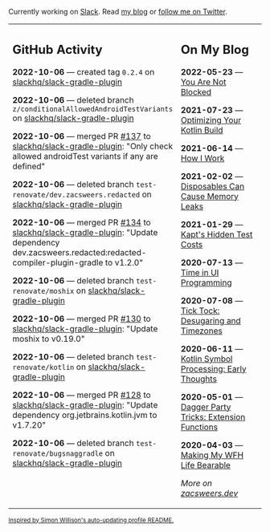 Currently working on [Slack](https://slack.com/). Read [my blog](https://zacsweers.dev/) or [follow me on Twitter](https://twitter.com/ZacSweers).

<table><tr><td valign="top" width="60%">

## GitHub Activity
<!-- githubActivity starts -->
**2022-10-06** — created tag `0.2.4` on [slackhq/slack-gradle-plugin](https://github.com/slackhq/slack-gradle-plugin)

**2022-10-06** — deleted branch `z/conditionalAllowedAndroidTestVariants` on [slackhq/slack-gradle-plugin](https://github.com/slackhq/slack-gradle-plugin)

**2022-10-06** — merged PR [#137](https://github.com/slackhq/slack-gradle-plugin/pull/137) to [slackhq/slack-gradle-plugin](https://github.com/slackhq/slack-gradle-plugin): "Only check allowed androidTest variants if any are defined"

**2022-10-06** — deleted branch `test-renovate/dev.zacsweers.redacted` on [slackhq/slack-gradle-plugin](https://github.com/slackhq/slack-gradle-plugin)

**2022-10-06** — merged PR [#134](https://github.com/slackhq/slack-gradle-plugin/pull/134) to [slackhq/slack-gradle-plugin](https://github.com/slackhq/slack-gradle-plugin): "Update dependency dev.zacsweers.redacted:redacted-compiler-plugin-gradle to v1.2.0"

**2022-10-06** — deleted branch `test-renovate/moshix` on [slackhq/slack-gradle-plugin](https://github.com/slackhq/slack-gradle-plugin)

**2022-10-06** — merged PR [#130](https://github.com/slackhq/slack-gradle-plugin/pull/130) to [slackhq/slack-gradle-plugin](https://github.com/slackhq/slack-gradle-plugin): "Update moshix to v0.19.0"

**2022-10-06** — deleted branch `test-renovate/kotlin` on [slackhq/slack-gradle-plugin](https://github.com/slackhq/slack-gradle-plugin)

**2022-10-06** — merged PR [#128](https://github.com/slackhq/slack-gradle-plugin/pull/128) to [slackhq/slack-gradle-plugin](https://github.com/slackhq/slack-gradle-plugin): "Update dependency org.jetbrains.kotlin.jvm to v1.7.20"

**2022-10-06** — deleted branch `test-renovate/bugsnaggradle` on [slackhq/slack-gradle-plugin](https://github.com/slackhq/slack-gradle-plugin)
<!-- githubActivity ends -->
</td><td valign="top" width="40%">

## On My Blog
<!-- blog starts -->
**2022-05-23** — [You Are Not Blocked](https://www.zacsweers.dev/you-are-not-blocked/)

**2021-07-23** — [Optimizing Your Kotlin Build](https://www.zacsweers.dev/optimizing-your-kotlin-build/)

**2021-06-14** — [How I Work](https://www.zacsweers.dev/how-i-work/)

**2021-02-02** — [Disposables Can Cause Memory Leaks](https://www.zacsweers.dev/disposables-can-cause-memory-leaks/)

**2021-01-29** — [Kapt's Hidden Test Costs](https://www.zacsweers.dev/kapts-hidden-test-costs/)

**2020-07-13** — [Time in UI Programming](https://www.zacsweers.dev/time-in-ui/)

**2020-07-08** — [Tick Tock: Desugaring and Timezones](https://www.zacsweers.dev/ticktock-desugaring-timezones/)

**2020-06-11** — [Kotlin Symbol Processing: Early Thoughts](https://www.zacsweers.dev/kotlin-symbol-processor-early-thoughts/)

**2020-05-01** — [Dagger Party Tricks: Extension Functions](https://www.zacsweers.dev/dagger-party-tricks-extension-functions/)

**2020-04-03** — [Making My WFH Life Bearable](https://www.zacsweers.dev/making-wfh-life-bearable/)
<!-- blog ends -->
_More on [zacsweers.dev](https://zacsweers.dev/)_
</td></tr></table>

<sub><a href="https://simonwillison.net/2020/Jul/10/self-updating-profile-readme/">Inspired by Simon Willison's auto-updating profile README.</a></sub>